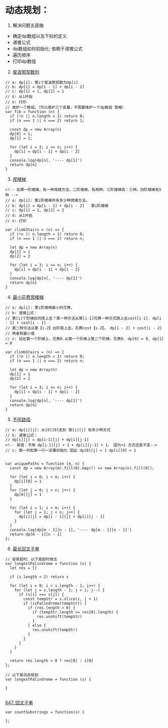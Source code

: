 # 动态规划：

1. 解决问题五部曲

* 确定dp数组以及下标的定义
* 递推公式
* dp数组如何初始化: 依赖于递推公式
* 遍历顺序
* 打印dp数组


2. [斐波那契数列](https://leetcode.cn/problems/fibonacci-number/)

````
// a: dp[i]: 第i个斐波那契数为dp[i]
// b: dp[i] = dp[i - 1] + dp[i - 2]
// c: dp[1] = 1, dp[2] = 1
// d: 从1开始
// e: 打印
// 维护一个数组。（可以维护三个变量，不需要维护一个dp数组 暂略）
var fib = function (n) {
  if (!n || n.length < 1) return 0;
  if (n === 1 || n === 2) return 1;

  const dp = new Array(n)
  dp[0] = 1;
  dp[1] = 1;

  for (let i = 2; i <= n; i++) {
    dp[i] = dp[i - 1] + dp[i - 2]
  }
  console.log(dp[n], '---- dp[1]')
  return dp[n]
}

````

3. [爬楼梯](https://leetcode.cn/problems/climbing-stairs/)

````
<!-- 如果一阶楼梯，有一种爬楼方法。二阶楼梯，有两种。三阶楼梯有：三种。四阶楼梯有5种 -->
// a: dp[i]: 第i阶楼梯共有多少种爬楼方法。
// b: dp[i] = dp[i - 1] + dp[i - 2]   第i阶楼梯
// c: dp[1] = 1, dp[2] = 2
// d: 从1开始
// e: 打印

var climbStairs = (n) => {
  if (!n || n.length < 1) return 0;
  if (n === 1 || n === 2) return n;
  
  let dp = new Array(n)
  dp[1] = 1
  dp[2] = 2

  for (let i = 3; i <= n; i++) {
    dp[i] = dp[i - 1] + dp[i - 2]
  }
  console.log(dp[n], '---- dp[1]')
  return dp[n]
}
````

4. [最小花费爬楼梯](https://leetcode.cn/problems/min-cost-climbing-stairs/)

````
// a: dp[i]: 第i阶楼梯最小的花费。
// b: 递推公式：
// 第[i]个阶梯如何爬上去？第一种方法从第[i-1]花费一种方式跳上去cost[i-1]. dp[i - 1] + cost[i - 1]
// 第二种方法从第【i-2】台阶跳上去，花费cost【i-2】。 dp[i - 2] + cost[i - 2]
// 两者取最小值
// c: 站在第一个阶梯上，花费0.从第一个阶梯上第二个阶梯，花费0. dp[0] = 0, dp[1] = 0

var climbStairs = (n) => {
  if (!n || n.length < 1) return 0;
  if (n === 1 || n === 2) return n;
  
  let dp = new Array(n)
  dp[1] = 1
  dp[2] = 2

  for (let i = 3; i <= n; i++) {
    dp[i] = dp[i - 1] + dp[i - 2]
  }
  console.log(dp[n], '---- dp[1]')
  return dp[n]
}
````


5. [不同路径](https://leetcode.cn/problems/unique-paths/)

````
// a: dp[i][j]: 从[0][0]走到 第[i][j] 有多少种方式
// b: 递推公式：
// dp[i][j] = dp[i-1][j] + dp[i][j-1]
<!-- 易错：不用 dp[i-1][j] + 1 + dp[i][j-1] + 1， 因为+1 方式还是不变-->
// c: 第一列和第一行一定要初始化 因此 dp[0][j] = 1 dp[i][0] = 1


var uniquePaths = function (m, n) {
  const dp = new Array(m).fill(0).map(() => new Array(n).fill(0));

  for (let i = 0; i < m; i++) {
    dp[i][0] = 1
  }
  for (let j = 0; j < n; j++) {
    dp[0][j] = 1
  }

  for (let i = 1; i < m; i++) {
    for (let j = 1; j < n; j++) {
      dp[i][j] = dp[i - 1][j] + dp[i][j - 1]
    }
  }
  console.log(dp[m - 1][n - 1], '---- dp[m - 1][n - 1]')
  return dp[m - 1][n - 1]
};
````


6. [最长回文子串](https://leetcode.cn/problems/longest-palindromic-substring/)

````
// 容易超时，以下是超时做法
var longestPalindrome = function (s) {
  let res = []

  if (s.length < 2) return s

  for (let i = 0; i < s.length - 1; i++) {
    for (let j = s.length - 1; j > i; j--) {
      if (s[i] === s[j]) {
        const tempStr = s.slice(i, j + 1)
        if (isPalindrome(tempStr)) {
          if (res.length > 0) {
            if (tempStr.length >= res[0].length) {
              res.unshift(tempStr)
            }
          } else {
            res.unshift(tempStr)
          }
        }
      }
    }
  }

  return res.length > 0 ? res[0] : s[0]
};

// 以下是动态规划
var longestPalindrome = function (s) {

}


````


[647. 回文子串](https://leetcode.cn/problems/palindromic-substrings/)
````
var countSubstrings = function(s) {
  
};
````





